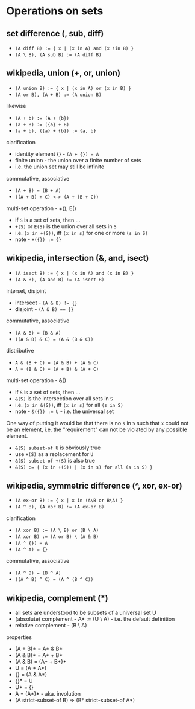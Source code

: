 
<!-- ======================================================================= -->
# Operations on sets

<!-- ======================================================================= -->
## set difference (\, sub, diff)

* `(A diff B) := { x | (x in A) and (x !in B) }`
* `(A \ B), (A sub B) := (A diff B)`

<!-- ======================================================================= -->
## wikipedia, union (+, or, union)

* `(A union B) := { x | (x in A) or (x in B) }`
* `(A or B), (A + B) := (A union B)`

likewise

* `(A + b) := (A + {b})`
* `(a + B) := ({a} + B)`
* `(a + b), ({a} + {b}) := {a, b}`

clarification

* identity element {} - `(A + {}) = A`
* finite union - the union over a finite number of sets
* i.e. the union set may still be infinite

commutative, associative

* `(A + B) = (B + A)`
* `((A + B) + C) <-> (A + (B + C))`

multi-set operation - +(), E()

* if `S` is a set of sets, then ...
* `+(S)` or `E(S)` is the union over all sets in `S`
* i.e. `(x in +(S))`, iff `(x in s)` for one or more `(s in S)`
* note - `+({}) := {}`

<!-- ======================================================================= -->
## wikipedia, intersection (&, and, isect)

* `(A isect B) := { x | (x in A) and (x in B) }`
* `(A & B), (A and B) := (A isect B)`

interset, disjoint

* intersect - `(A & B) != {}`
* disjoint - `(A & B) == {}`

commutative, associative

* `(A & B) = (B & A)`
* `((A & B) & C) = (A & (B & C))`

distributive

* `A & (B + C) = (A & B) + (A & C)`
* `A + (B & C) = (A + B) & (A + C)`

multi-set operation - &()

* if `S` is a set of sets, then ...
* `&(S)` is the intersection over all sets in `S`
* i.e. `(x in &(S))`, iff `(x in s)` for all `(s in S)`
* note - `&({}) := U` - i.e. the universal set

One way of putting it would be that there is no `s` in `S` such that `x`
could not be an element, i.e. the "requirement" can not be violated by
any possible element.

* `&(S) subset-of U` is obviously true
* use `+(S)` as a replacement for `U`
* `&(S) subset-of +(S)` is also true
* `&(S) := { (x in +(S)) | (x in s) for all (s in S) }`

<!-- ======================================================================= -->
## wikipedia, symmetric difference (^, xor, ex-or)

* `(A ex-or B) := { x | x in (A\B or B\A) }`
* `(A ^ B), (A xor B) := (A ex-or B)`

clarification

* `(A xor B) := (A \ B) or (B \ A)`
* `(A xor B) := (A or B) \ (A & B)`
* `(A ^ {}) = A`
* `(A ^ A) = {}`

commutative, associative

* `(A ^ B) = (B ^ A)`
* `((A ^ B) ^ C) = (A ^ (B ^ C))`

<!-- ======================================================================= -->
## wikipedia, complement (*)

* all sets are understood to be subsets of a universal set U
* (absolute) complement - A* := (U \ A) - i.e. the default definition
* relative complement - (B \ A)

properties

* (A + B)* = A* & B*
* (A & B)* = A* + B*
* (A & B) = (A* + B*)*
* U = (A + A*)
* {} = (A & A*)
* {}* = U
* U* = {}
* A = (A*)* - aka. involution
* (A strict-subset-of B) => (B* strict-subset-of A*)
